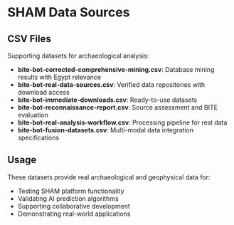 # SHAM Data Sources

## CSV Files
Supporting datasets for archaeological analysis:

- **bite-bot-corrected-comprehensive-mining.csv**: Database mining results with Egypt relevance
- **bite-bot-real-data-sources.csv**: Verified data repositories with download access
- **bite-bot-immediate-downloads.csv**: Ready-to-use datasets
- **bite-bot-reconnaissance-report.csv**: Source assessment and BITE evaluation
- **bite-bot-real-analysis-workflow.csv**: Processing pipeline for real data
- **bite-bot-fusion-datasets.csv**: Multi-modal data integration specifications

## Usage
These datasets provide real archaeological and geophysical data for:
- Testing SHAM platform functionality
- Validating AI prediction algorithms
- Supporting collaborative development
- Demonstrating real-world applications
